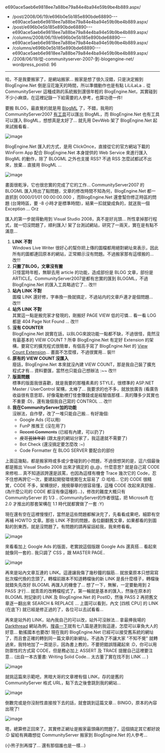 e690ace5aeb6e9818ee7a88be79a84e4ba94e59b9be4b889.aspx/
  - /post/2008/06/19/e696b0e5b185e890bde68890---e690ace5aeb6e9818ee7a88be79a84e4ba94e59b9be4b889.aspx/
  - /post/e696b0e5b185e890bde68890---e690ace5aeb6e9818ee7a88be79a84e4ba94e59b9be4b889.aspx/
  - /columns/2008/06/19/e696b0e5b185e890bde68890---e690ace5aeb6e9818ee7a88be79a84e4ba94e59b9be4b889.aspx/
  - /columns/e696b0e5b185e890bde68890---e690ace5aeb6e9818ee7a88be79a84e4ba94e59b9be4b889.aspx/
  - /2008/06/19/從-communityserver-2007-到-blogengine-net/
wordpress_postid: 96
---

哈，不是我要搬家了，是網站搬家... 搬家是想了很久沒錯，只是決定搬到 BlogEngine.Net 倒是沒花幾天的時間，所以準備動作也是有點 LiLiLaLa .. 從 CommunityServer 這種成熟的系統搬到還很年輕的 BlogEngine.Net，其實碰到不少小麻煩，在這裡記錄一下給需要的人參考，也算功德一件! 

要搬 BLOG，最直覺的就是用 [BlogML](http://blogml.org/) 了，不錯，我用的 CommunityServer2007 [有工具](http://www.codeplex.com/BlogML/Release/ProjectReleases.aspx?ReleaseId=171)可以匯出 BlogML，而 BlogEngine.Net 也有工具可以匯入 BlogML，想想真是太好了... 就先用 DevWeb 架了 BlogEngine.Net 起來試搬看看.. 

![image](/images/2008-06-19-from-communityserver-2007-to-blogengine-net/image_8.png)

BlogEngine.Net 匯入的方式，是用 ClickOnce，直接從它的官方網站下載的 WinForm App 配合 BlogEngine.Net 本身提供的 Web Service 來進行匯入 BlogML 的動作，除了 BLOGML 之外也支援 RSS? 不過 RSS 怎麼試都試不出來，放棄... 直接用 BlogML ... 

![image](/images/2008-06-19-from-communityserver-2007-to-blogengine-net/image_7.png)

畫面很乾淨，它也很忠實的完成了它的工作... CommunityServer2007 的 BLOGML 匯入時出了點問題，文章的修改時間不知為何，BlogEngine.Net 都一直抓到 0000/01/01 00:00:00.000 ，而BlogEngine.Net 還會幫你修正時區的問題 (台灣時區，要 -8 小時才是標準時間)，結果一扣就變成負的，就送我一個 Exception ... Orz 

匯入的第一步就得動用到 Visual Studio 2008，真不是好兆頭... 所性拿掉那行程式，就一切沒問題了，順利匯入! 架了台測試網站，研究了一兩天，實在是有點不滿意... 

1. **LINK 不對**  
   Windows Live Writer 很好心的幫你把上傳的圖檔都用絕對網址來表示，因此所有的圖都連回原本的網站，正常顯示沒有問題。不過搬家那有這樣搬的... 改!!!
2. **只搬了BLOG，文章沒有搬**  
   只怪當時年輕，無聊去用 article 的功能，造成部份是 BLOG 文章，部份是 ARTICLE。CommunityServer2007是都有忠實的匯到 BLOGML，不過 BlogEngine.Net 的匯入工具略過它了... 改!!!
3. **站內 LINK 不對**  
   圖檔 LINK 還好修，字串換一換就搞定，不過站内的文章戶連才是個問題... 改!!!
4. **站外 LINK 不對**  
   其實這一點是搬完家才發現的，剛搬好 PAGE VIEW 低的可憐... 看一看 LOG 都是 404 Page Not Found ... 改!!!
5. **沒有 COUNTER**  
   BlogEngine.Net 說實在話，以BLOG來說功能一點都不缺，不過很怪，竟然沒有最基本的 VIEW COUNT ? 所幸 BlogEngine.Net 有定好 Extension 的架構，要寫它的擴充程式很簡單，有個高手寫了 BlogEngine.Net 的 [View Count Extension](http://mosesofegypt.net/?tag=/blogengine.net+extensions)... 畫面不怎麼樣，不過很實用... 裝!!!
6. **原有的 VIEW COUNT 沒匯入**  
   廢話，BlogEngine.Net 本來就沒內建 VIEW COUNT，那是我自己裝了擴充程式才有... 資料要匯，當然也只能自己想辦法 :~~ 改!!!
7. **版面問題**  
   標準的版面我很喜歡，就是我要的那種素素的 STYLE，很標準的 ASP.NET Master / UserControl 架構，太棒了... 我要求的也不多，就放放廣告 (看廣告收益很有意思耶，好像電動裡打怪會賺錢或是經驗值那樣... 真的賺多少其實也不重要 :D)，還有幾個我自己寫的 CONTROL ... 改!!!
8. **我在CommunityServer加的功能**  
   沒辦法，自作孽，改了一堆只能自己搬... 有好幾個: 
   - Google Ads (可以用)
   - FunP 推推王 (沒在用了)
   - ~~Recent Comments~~ (已經有內建，可以扔了)
   - ~~皮哥芸妹年齡~~ (跟太座的網站分家了，我這邊就不需要了)
   - Bot Check (還沒搞定要怎麼改 :~)
   - Code Formatter 在 BLOG SERVER 要配合的部份

上面這幾點，都是搬家時或多或少會碰到的小問題，不過很想哭的是，這六個最後都是搬出 Visual Studio 2008 出來才搞定的 @_@，什麼意思? 就是自己寫 CODE 來修啦... 真不知道該誇還是該罵，也因為這樣有機會 Trace 幾次它的 Code，忍不住想再誇它一次，要建起開發環境實在太容易了 :D 哈哈...  它的 CODE 很精實，CODE 不多，架構很好，規規舉舉的很容易懂，這種 CODE 改起來真舒服.. (為什麼公司的 CODE 都沒有像這種的...)，修改的難度大概只有 CommunityServer 的 1/3 .. (CommunityServer的作者很猛，把 Microsoft 在 2.0 才推出的那套架構在 1.1 時代就都實做了一套 :Y) 

現在還有空在這裡慢慢打，當然是這些問題都解決完了，先看看成果吧，細節有空再補 HOWTO 文章。那些 LINK 不對的問題，各位翻翻舊文章，如果都看的到圖點的到東西，就是沒問題了。有問題的請再留話給我，我來修看看。 

![image](/images/2008-06-19-from-communityserver-2007-to-blogengine-net/image_23.png)

來看看加上 Google Ads 的版面，老實說這個版跟 Google Ads 還真搭... 看起來就像同一套的.. 我只調了 CSS ，跟 MASTER PAGE.. 

![image](/images/2008-06-19-from-communityserver-2007-to-blogengine-net/image_22.png)

再來是站內文章互連的 LINK。這邊讓我傷了幾秒鐘的腦筋... 就放棄原本只想寫寫批次檔代換的念頭了。轉檔前跟本不知道轉檔後的新 LINK 是長什麼樣子，轉檔後就錯失先改好 BLOGML 再匯入的機會了... 想了一下，無解，一定要動用到 2 PASS 才行... 就乖乖的改轉檔程式了。第一輪就是基本的匯入，然後在原本的 BLOGML 附記新的 LINK 及 BlogEngine.Net 的 PostID，然後 PASS 2 再把舊文章逐一翻出來 SEARCH & REPLACE ... 上圖可以看到，內文 [四核 CPU] 的 LINK (在底下) 就已經是修正過的了，各位可以去試看看... 

再來是站外的 LINK，站內我自己的可以改，站外可沒辦法... 拿最捧我場的 [Darkthread](http://blog.darkthread.net/) 網站為例，[搜尋一下](http://blog.darkthread.net/blogs/darkthreadtw/search.aspx?q=chicken)就有七八篇是連到我這邊，怎麼可以辜負大人的好意... 動搖國本也要改! 現在我的 BlogEngine.Net 已經可以接受舊系統的網址了，而且會正確的轉到同一篇文章的新網址。不過為了不讓大家 "不知不覺" 就轉過來，我特地加了一頁提示，因為書上教的，不要把錯誤隱藏起來 :D，你可以用防禦性的方式寫 CODE，但是務必加上 ASSERT 及 TRACE 提醒自己這裡要注意... (出自一本古董書: Writing Solid Code... 太古董了實在找不到 LINK ... ) 

![image](/images/2008-06-19-from-communityserver-2007-to-blogengine-net/image_21.png)

就挑這篇來示範吧，黑暗大哥的文章裡有個 LINK，存的是舊的 CommunityServer 格式 URL，點下去之後會跳到我的網站... 

![image](/images/2008-06-19-from-communityserver-2007-to-blogengine-net/image_20.png)

倒數完或是你沒耐性直接按下去的話，就會跳到這篇文章... BINGO，原本的內容出現了! 

![image](/images/2008-06-19-from-communityserver-2007-to-blogengine-net/image_19.png)

嗯，總算修正回來了。其實修正網址是搬家最頭痛的問題了，這個搞定其它都好說 :D  留給有興趣想從 CommunityServer 搬家到 BlogEngine.Net 的人參考... 

(小熊子別再撐了... 還有那個誰也是一樣...)